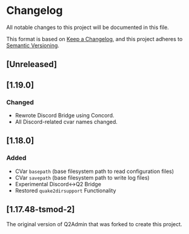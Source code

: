 # Changelog

All notable changes to this project will be documented in this file.

This format is based on [Keep a Changelog](https://keepachangelog.com/en/1.0.0/),
and this project adheres to [Semantic Versioning](https://semver.org/spec/v2.0.0.html).

## [Unreleased]

## [1.19.0]

### Changed
- Rewrote Discord Bridge using Concord.
- All Discord-related cvar names changed.

## [1.18.0]

### Added
- CVar `basepath` (base filesystem path to read configuration files)
- CVar `savepath` (base filesystem path to write log files)
- Experimental Discord<->Q2 Bridge
- Restored `quake2dirsupport` Functionality

## [1.17.48-tsmod-2]

The original version of Q2Admin that was forked to create this project.
